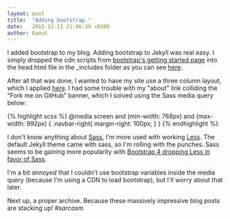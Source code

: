 ```yaml
---
layout: post
title:  "Adding bootstrap."
date:   2015-12-11 21:46:39 +0100
author: Ewout
---
```


I added bootstrap to my blog. Adding bootstrap to Jekyll was real easy. I simply dropped the cdn scripts 
from [bootstrap's getting started page](getbootstrap.com/getting-started/) into the head.html file in the _includes 
folder as you can see [here](https://github.com/DenEwout/denewout.github.io/commit/7b11ef6c15f26cdf3b532bcff20ebe83ab4a3765).

After all that was done, I wanted to have my site use a three column layout, which I applied 
[here](https://github.com/DenEwout/denewout.github.io/commit/92ed68047071fa7c752939ced1b0d611fd2482b0). I had some trouble
with my "about" link colliding the "Fork me on GitHub" banner, which I solved using the Sass media query below:

{% highlight scss %}
    @media screen and (min-width: 768px) and (max-width: 992px) {
        .navbar-right{
            margin-right: 100px;
        }
    }
{% endhighlight %}

I don't know anything about [Sass](http://sass-lang.com/), I'm more used with working [Less](http://lesscss.org/). 
The default Jekyll theme came with sass, so I'm rolling with the punches. Sass seems to be gaining more popularity with 
[Bootstrap 4 dropping Less in favor of Sass](http://blog.getbootstrap.com/2015/08/19/bootstrap-4-alpha/).

I'm a bit *annoyed* that I couldn't use bootstrap variables inside the media query (because I'm using a CDN to load bootstrap), but I'll worry about that later. 

Next up, a proper archive. Because these massively impressive blog posts are stacking up! *#sarcasm*
